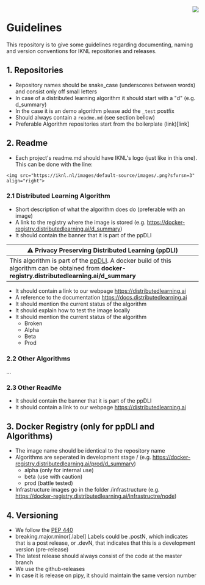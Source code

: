 <img src="https://iknl.nl/images/default-source/images/.png?sfvrsn=3" align="right">

# Guidelines
This repository is to give some guidelines regarding documenting, naming and version conventions for IKNL repositories and releases.

## 1. Repositories

* Repository names should be snake_case (underscores between words) and consist only off small letters
* In case of a distributed learning algorithm it should start with a "d" (e.g. d_summary)
* In the case it is an demo algorithm please add the `_test` postfix
* Should always contain a `readme.md` (see section bellow)
* Preferable Algorithm repositories start from the boilerplate (link)[link]

## 2. Readme 
* Each project's readme.md should have IKNL's logo (just like in this one). This can be done with the line:

`<img src="https://iknl.nl/images/default-source/images/.png?sfvrsn=3" align="right">`

### 2.1 Distributed Learning Algorithm

* Short description of what the algorithm does do (preferable with an image)
* A link to the registry where the image is stored (e.g. https://docker-registry.distributedlearning.ai/d_summary)
* It should contain the banner that it is part of the ppDLI

|:warning: Privacy Preserving Distributed Learning (ppDLI) |
|------------------|
| This algorithm is part of the [ppDLI](https://github.com/IKNL/ppDLI). A docker build of this algorithm can be obtained from __docker-registry.distributedlearning.ai/d_summary__ |


* It should contain a link to our webpage https://distributedlearning.ai
* A reference to the documentation https://docs.distributedlearning.ai
* It should mention the current status of the algorithm
* It should explain how to test the image locally
* It should mention the current status of the algorithm
    * Broken
    * Alpha
    * Beta
    * Prod

### 2.2 Other Algorithms
...

### 2.3 Other ReadMe

* It should contain the banner that it is part of the ppDLI
* It should contain a link to our webpage https://distributedlearning.ai

## 3. Docker Registry (only for ppDLI and Algorithms)

* The image name should be identical to the repository name
* Algorithms are seperated in development stage / (e.g. https://docker-registry.distributedlearning.ai/prod/d_summary)
    * alpha (only for internal use)
    * beta (use with caution)
    * prod (battle tested)
* Infrastructure images go in the folder /infrastructure (e.g. https://docker-registry.distributedlearning.ai/infrastructre/node)

## 4. Versioning

* We follow the [PEP 440](https://www.python.org/dev/peps/pep-0440/)
* breaking.major.minor\[.label\] Labels could be .postN, which indicates that is a post release, or .devN, that indicates that this is a development version (pre-release)
* The latest release should always consist of the code at the master branch
* We use the github-releases 
* In case it is release on pipy, it should maintain the same version number






